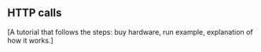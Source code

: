 ## HTTP calls

[A tutorial that follows the steps: buy hardware, run example, explanation of how it works.]
